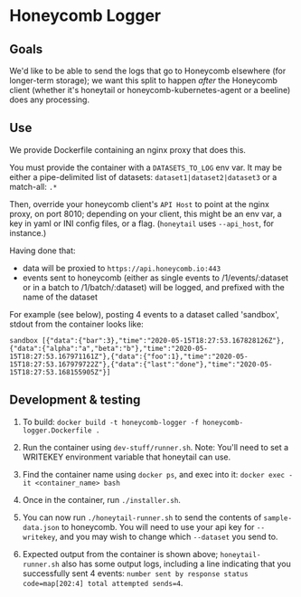 # Honeycomb Logger

## Goals

We'd like to be able to send the logs that go to Honeycomb elsewhere (for
longer-term storage); we want this split to happen _after_ the Honeycomb client
(whether it's honeytail or honeycomb-kubernetes-agent or a beeline) does any
processing.

## Use

We provide Dockerfile containing an nginx proxy that does this.

You must provide the container with a `DATASETS_TO_LOG` env var. It may be
either a pipe-delimited list of datasets:
`dataset1|dataset2|dataset3`
or a match-all:
`.*`

Then, override your honeycomb client's `API Host` to point at the nginx proxy,
on port 8010; depending on your client, this might be an env var, a key in yaml
or INI config files, or a flag. (`honeytail` uses `--api_host`, for instance.)

Having done that:
- data will be proxied to `https://api.honeycomb.io:443`
- events sent to honeycomb (either as single events to /1/events/:dataset or in
  a batch to /1/batch/:dataset) will be logged, and prefixed with the name of
  the dataset

For example (see below), posting 4 events to a dataset
called 'sandbox', stdout from the container looks like:
```
sandbox [{"data":{"bar":3},"time":"2020-05-15T18:27:53.167828126Z"},{"data":{"alpha":"a","beta":"b"},"time":"2020-05-15T18:27:53.167971161Z"},{"data":{"foo":1},"time":"2020-05-15T18:27:53.167979722Z"},{"data":{"last":"done"},"time":"2020-05-15T18:27:53.168155905Z"}]
```

## Development & testing
1. To build: `docker build -t honeycomb-logger -f honeycomb-logger.Dockerfile .`

2. Run the container using `dev-stuff/runner.sh`. Note: You'll need to set a
   WRITEKEY environment variable that honeytail can use.

3. Find the container name using `docker ps`, and exec into it:
   `docker exec -it <container_name> bash`

4. Once in the container, run `./installer.sh`.

5. You can now run `./honeytail-runner.sh` to send the contents of `sample-data.json` to honeycomb. You will need to use your api key for `--writekey`, and you may wish to change which `--dataset` you send to.

6. Expected output from the container is shown above; `honeytail-runner.sh` also
   has some output logs, including a line indicating that you successfully sent
   4 events: `number sent by response status code=map[202:4] total attempted sends=4`.
